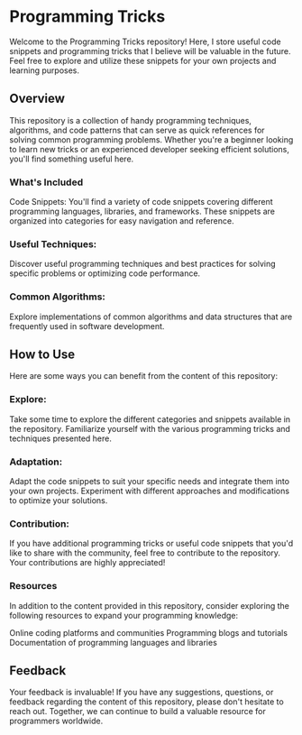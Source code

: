 # Programming Tricks
Welcome to the Programming Tricks repository! Here, I store useful code snippets and programming tricks that I believe will be valuable in the future. Feel free to explore and utilize these snippets for your own projects and learning purposes.

## Overview
This repository is a collection of handy programming techniques, algorithms, and code patterns that can serve as quick references for solving common programming problems. Whether you're a beginner looking to learn new tricks or an experienced developer seeking efficient solutions, you'll find something useful here.

### What's Included
Code Snippets: You'll find a variety of code snippets covering different programming languages, libraries, and frameworks. These snippets are organized into categories for easy navigation and reference.

### Useful Techniques: 
Discover useful programming techniques and best practices for solving specific problems or optimizing code performance.

### Common Algorithms:
Explore implementations of common algorithms and data structures that are frequently used in software development.

## How to Use
Here are some ways you can benefit from the content of this repository:

### Explore: 
Take some time to explore the different categories and snippets available in the repository. Familiarize yourself with the various programming tricks and techniques presented here.

### Adaptation:
Adapt the code snippets to suit your specific needs and integrate them into your own projects. Experiment with different approaches and modifications to optimize your solutions.

### Contribution:
If you have additional programming tricks or useful code snippets that you'd like to share with the community, feel free to contribute to the repository. Your contributions are highly appreciated!

### Resources
In addition to the content provided in this repository, consider exploring the following resources to expand your programming knowledge:

Online coding platforms and communities
Programming blogs and tutorials
Documentation of programming languages and libraries

## Feedback
Your feedback is invaluable! If you have any suggestions, questions, or feedback regarding the content of this repository, please don't hesitate to reach out. Together, we can continue to build a valuable resource for programmers worldwide.

